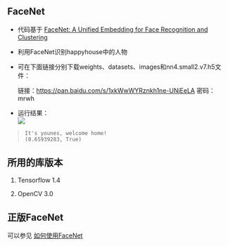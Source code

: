 ## FaceNet

* 代码基于 [FaceNet: A Unified Embedding for Face Recognition and Clustering](https://arxiv.org/abs/1503.03832)

* 利用FaceNet识别happyhouse中的人物

* 可在下面链接分别下载weights、datasets、images和nn4.small2.v7.h5文件：

    链接：https://pan.baidu.com/s/1xkWwWYRznkh1ne-UNjEeLA 密码：mrwh

* 运行结果：<br>
![](https://github.com/yanx27/DeepLearning-Study/blob/master/FaceNet/camera_0.jpg)

>     It's younes, welcome home!
>     (0.65939283, True)

	
## 所用的库版本
1. Tensorflow 1.4

2. OpenCV 3.0

## 正版FaceNet
可以参见 [如何使用FaceNet](https://blog.csdn.net/hua18513115569/article/details/78409245)

